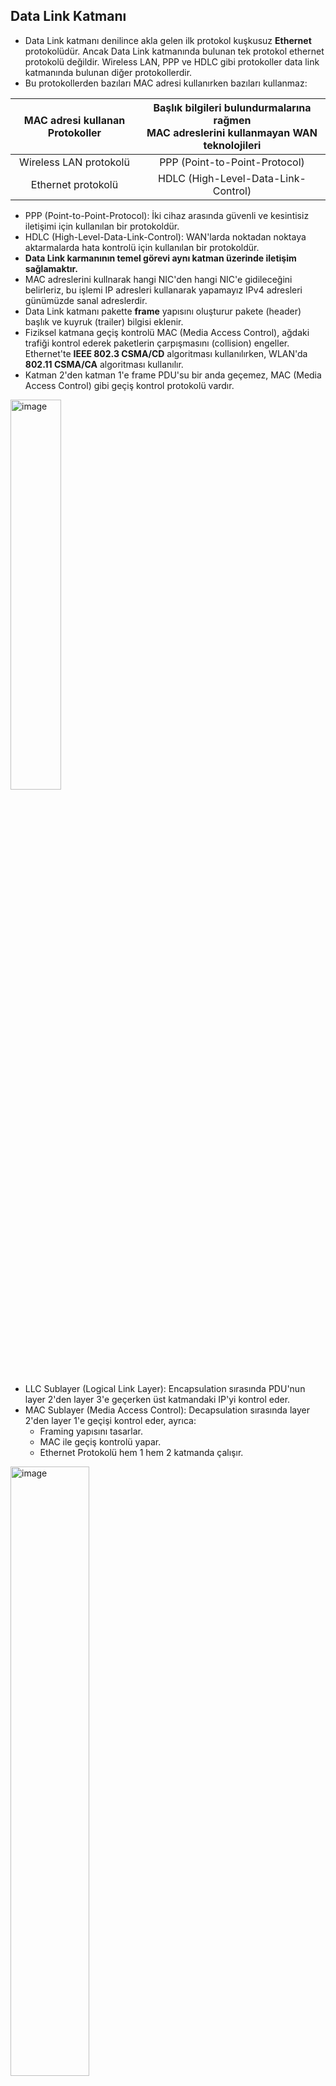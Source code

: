 ## Data Link Katmanı
- Data Link katmanı denilince akla gelen ilk protokol kuşkusuz **Ethernet** protokolüdür. Ancak Data Link katmanında bulunan tek protokol ethernet protokolü değildir. Wireless LAN, PPP ve HDLC gibi protokoller data link katmanında bulunan diğer protokollerdir.
- Bu protokollerden bazıları MAC adresi kullanırken bazıları kullanmaz:


| **MAC adresi kullanan Protokoller** 	| **Başlık bilgileri bulundurmalarına rağmen <br>MAC adreslerini kullanmayan WAN teknolojileri** 	|
|:-----------------------------------:	|:----------------------------------------------------------------------------------------------:	|
|        Wireless LAN protokolü       	|                                  PPP (Point-to-Point-Protocol)                                 	|
|          Ethernet protokolü         	|                              HDLC (High-Level-Data-Link-Control)                              	|

- PPP (Point-to-Point-Protocol): İki cihaz arasında güvenli ve kesintisiz iletişimi için kullanılan bir protokoldür.
- HDLC (High-Level-Data-Link-Control): WAN'larda noktadan noktaya aktarmalarda hata kontrolü için kullanılan bir protokoldür.
- **Data Link karmanının temel görevi aynı katman üzerinde iletişim sağlamaktır.**
- MAC adreslerini kullnarak hangi NIC'den hangi NIC'e gidileceğini belirleriz, bu işlemi IP adresleri kullanarak yapamayız IPv4 adresleri günümüzde sanal adreslerdir.
- Data Link katmanı pakette **frame** yapısını oluşturur pakete (header) başlık ve kuyruk (trailer) bilgisi eklenir.
- Fiziksel katmana geçiş kontrolü MAC (Media Access Control), ağdaki trafiği kontrol ederek paketlerin çarpışmasını (collision) engeller. Ethernet'te **IEEE 802.3 CSMA/CD** algoritması kullanılırken, WLAN'da **802.11 CSMA/CA** algoritması kullanılır.
- Katman 2'den katman 1'e frame PDU'su bir anda geçemez, MAC (Media Access Control) gibi geçiş kontrol protokolü vardır.

<img src="./Diagrams/1_6_1.png" alt="image" width="40%" height="40%">

- LLC Sublayer (Logical Link Layer): Encapsulation  sırasında PDU'nun layer 2'den layer 3'e geçerken üst katmandaki IP'yi kontrol eder.
- MAC Sublayer (Media Access Control): Decapsulation sırasında layer 2'den layer 1'e geçişi kontrol eder, ayrıca:
    - Framing yapısını tasarlar.
    - MAC ile geçiş kontrolü yapar.
    - Ethernet Protokolü hem 1 hem 2 katmanda çalışır.

<img src="./Diagrams/1_6_2.png" alt="image" width="50%" height="50%">

***

<img src="./Diagrams/1_6_3.png" alt="image" width="60%" height="60%">

- Ağlar arasında hangi protokoller varsa başlık bilgisi ona göre değiştirilir.
- Paket 1.110 IP adresli cihazımızdan R1'e ulaşınca Data Link paketi atılır, frame'in başına ve sonuna  PPP kısımları eklenir.
- Paket R2'ye ulaşınca PPP başlık ve kuyruk bilgisi atılır, yerlerine HDLC bilgisi eklenir.
- Paketin R3'e ulaşmasıyla HDLC bilgileri header ve trailerdan silinir. Kaynak MAC adrsine R2 routerının MAC adrsi yazılır, hedef MAC adresinen ise Server'ın MAC adresi yazılır. 
- Unutulmamalıdır ki bu ağ yapısında wireless cihazların bulunması durumunda kullanılan protokollerde de değişiklik görülecektir.
- İkinci katman protokolleri sürekli değişebilir.

### Data Link Katmanı Standart Kurumları

- Fiziksel ve Data Link katmanlarında gözlenen IEEE data haberleşme standartları **IEEE 802.3 Ethernet** ve **IEEE 802.11 WLAN (Wireless LAN)**.
- ITU (International Telecommunications Union)
- ISO (International Organization of Standartization)
- ANSI (American National Standarts Instıtue) ADSL cihazlarının standartlarını belirler.

*Hatırlatma: L3, L4, L5, L6 ve L7 standartlarını IETF RFC elemanları ile standartlaştırır.*

***
### Topolojiler
Topolojiler ağların haritasıdır, bu haritalarla ağlarda oluşan problemlerin çözümü sağlanır. Topolojiler 2'ye ayrılabilir, **fziksel topolojiler** ve **logical (mantıksal) topolojiler**. Fiziksel topolojiler cihazların birbirine nasıl bağlandığı ve fiziksel bağlantıların gösterildiği ağ haritasıdır. Mantıksal topolojiler ise ağdaki IP adres planlamaları, VLAN gibi ağ yöntemleri ile ilgilidir.

<img src="./Diagrams/1_6_4.png" alt="image" width="55%" height="55%">

Mantıksal Topolojiler de içinde 2'ye ayrılabilir:
- WAN Topolojiler. Bu topoloji PPP, HDLC ve artık kullanılamyan Frame Relay gibi protokollerin kullanıldığı ağlarda kullanılır.
- LAN Topolojiler.

### WAN Topolojiler: 
- **Point-To-Point**
   P2P (Point-To-Point) topolojisi, iki nokta arasında kalıcı bağlantının sağlandığı, doğrudan karşı tarafa iletimin gerçekleştiği ve nodeların aktardığı medyayı diğer hostlarla paylaşmadığı topoloji türüdür. (CCNA 3'de detaylı işlencektir).
   
<img src="./Diagrams/1_6_5.png" alt="image" width="35%" height="35%">



- **Hub And Spoke**
   Merkez ve merkezi çevreleyen şubeler tarzında bir yapısı vardır. Ancak bu topolojide merkezin ölmesi durumunda tüm ağ çöker. Bu topoloji Frame Relay yapısında kullanılan bir topolodir.

<img src="./Diagrams/1_6_6.png" alt="image" width="35%" height="35%">



- **Mesh Topoloji**
   Bu ağ topolojisinde bütün nodelar birbirine bağlıdır, bu sebeple en güvenilir topolojidir denilebilir. Ancak her node'u bağlamak için ISP ye para verilmesi gerekldir, bu da maliyetleri çok yükseltir.

<img src="./Diagrams/1_6_7.png" alt="image" width="35%" height="35%">

***

### LAN Topolojileri
- **Bus Topoloji**
   Ağ üzerinde aynı anda yalnızca tek cihaz veri alışverişi yapabilir, bu özelliğinden dolayı kullanışlı değildir. Günümüzde kullanılmamaktadır. Bus tipi topolojilerde collision olasılığı yüksektir.
   
<img src="./Diagrams/1_6_8.png" alt="image" width="40%" height="40%">


- **Ring Topoloji**
   Ring topolojili iletimi gerçekleştirmek için **Token** adlı bir eklenti kullanılır, datanın önüne eklenen token iletilecek cihaza gelindiğinde iletim işlemi
   tamamlar.
   
<img src="./Diagrams/1_6_11.png" alt="image" width="25%" height="25%">



- **Star Topoloji**
   Bu topoloji switchlerden önce çıkmıştır. İlk çıktığı zaman merkezinde Hub kullanılan bir topolojiydi. Switchin çıkmasıyla switch, merkezdeki hub cihazının yerini almıştır.

<img src="./Diagrams/1_6_9.png" alt="image" width="60%" height="60%">


- **Extended Star Topoloji**

<img src="./Diagrams/1_6_10.png" alt="image" width="60%" height="60%">

***

### Half Duplex vs Full Duplex
- İnternet ilk çıktığında internet ağları coaxiel kablolar ve hublardan oluşuyordu, bu cihazlar **half dublex** çalışan cihazlardı. Half duplex çalışan cihazlar yalnızca ileti alabilridi  ya da  ileti verebilridi, half dublex cihazlar aynı anda iki işlemi yapamazlar. Daha sonra switchlerin çıkmasıyla cihazlar **full dublex** olarak haberleşme yapılabilir oldu. 
- Access pointler **half dublex** çalışırlar. Bu yüzden evlerdeki ADSL modemlerde birden fazla Wi-Fi kullanan cihaz iletimi çok etkiler.


<img src="./Diagrams/1_6_13.png" alt="image" width="40%" height="40%">

Bu şekilde bir cihaz aynı anda yalnızca veri alma ya da veri verme işlemi gerçekleştirebilir. Hublar hızı da paylaşırlar. Hubların hızı 10Mbps ya da 100Mps olarak değişir bu ağdaki toplam kapasite de yalnızca bu kadardır. Bu çalışma half dublextir.

<img src="./Diagrams/1_6_14.png" alt="image" width="40%" height="40%">

Switchlerde ise aynı anda farklı cihazlarla konuşup veri yollayabilir ve ağda hız düşmesi gerçekleşmez. İletim kablo hızlarında gerçekleşir, collision oluşmaz.Bu tam çift yönlü çalışmaya full dublex denir.

*Not: Switch ile Hub arasındaki en büyük farklardan birisi bu iki cihaz arasndaki iletim kapasitesidir. Hubda çalışan cihazın 10Mbps ya da 100Mbps iletim kapasitesin varken, 24 portlu bir switchin  24 adet 1Gbps'lık recive, 24 adet 1Gbps'lık transmit, toplamda ise 48Gbps toplam anahtarlama kapasitesinin olmasıdır.*
***
### Access Point Methoods
- MAC iletim ortamına geçişin kontrol edilemsini gerçekleştirir. 
- **Ethernette** MAC algoritması olarak **CSMA/CD** kullanılır.
- **Wi-Fi**'de kullanılan MAC algortiması **CSMA/CA'dır**. 
- Bu iki algoritma yarışma bazlı iletişim kurma algoritmalarıdır **(Contention Based)**.
- İletişim hattında boşluğu ilk  bulanın paketini yollanamsıyla çalışan bir algortimadır.

*Not: Token Ring topolojisinde Token Ring algoritması kullanılır. Bu algortima contention based algortimaların aksine **Contention Free ya da Controlled Based** algoritmadır, controlled based algoritmalarda iletim sırayla gerçekleşir rekabet yoktur.*

<img src="./Diagrams/1_6_16.png" alt="image" width="40%" height="40%">

**CSMA/CD**
- CSMA/CD, Carrier Sense Multiple Access Collision Detection anlamına gelir. İsimini sırasıyla ele alırsak:
   - Carrier Sense: Hattı dinle,
   - Multiple Access: Hatta çoklu erişim sağla,
   - Collision Detection: Collision oluşmasını tespit et anlamına gelmektedir.
- CSMA/CD algortiması:
   - Hat boşsa iletim gerçekleştirir, 
   - Hat üzerindeki frameleri dinleyip **collsiion** oluşması durumunda frame iletimini keser, bu sayede gereksiz yere bozuk paketin aktarılmasını engeller,
   - Collsision tespitinden sonra **jam sinyali** yollayar,
   - Jam sinyali ağ üzerindeki bir cihaza ulaşır ulaştırılan cihazda bir jam sinayli yollar, bu sayede ağdaki her cihaz collision oluştuğundan haberdar olur.
   - Sonra random clock belirlenir, rastgele zamanlayıcıya göre iletime  yeniden başlanır.


**CSMA/CA**
- CSMA/CA, Carrier Sense Multiple Access Collision Avoidence anlamına gelir. İsimini sırasıyla ele alırsak:
   - Carrier Sense: Hattı dinle,
   - Multiple Access: Hatta çoklu erişim sağla,
   - Collision Avoidence: Collision oluşmasını önceden engelle anlamına gelmektedir.
- CSMA/CA algortiması:
   - Hat boşsa iletim başlatılır, iletim yapacak cihaz "Benim hatta 5 saniye ihtiyacım var. İletim yapabilir miyim?" gibi bir mesaj yollar,
   - Access Point bu mesajı alıp onayladıktan sonra diğer cihazlara dur mesajı yollar,
   - 5 saniye sonunda farklı bir cihaz iletim hakkı ister ve bu iletim böyle devam eder.

<img src="./Diagrams/1_6_17.png" alt="image" width="35%" height="35%">

### Data Link Frame (Çerçeve Alanları)

Genel 2. katman protokol alanları şu şekildedir:

<img src="./Diagrams/1_6_18.png" alt="image" width="65%" height="65%">

Bu protokol alanları o an ağda cihazlar arasındaki iletişimde kullanılan protokol ne ise ona göre doldurulur. Bu protokoller LAN ve WAN protokolleri olarak  şu şekilde ayrılabilir:

| **LAN Teknolojisi Protokolleri<br>(Bir noktadan çok noktaya bağlama)** 	| **WAN Tekonolojisi Protokolleri<br>(2 Router bağlama)** 	|
|:----------------------------------------------------------------------:	|:-------------------------------------------------------:	|
|                             802.11 Wireless                            	|              PPP (Point-to-Point-Protocol)              	|
|                           Ethernet protokolü                           	|           HDLC (High-Level-Data-Link-Protocol)          	|
|                                                                        	| Frame Relay                                             	|

***

<img src="./Diagrams/1_6_19.png" alt="image" width="85%" height="85%">

- B makinesi A makinesinin, A makinesi B makinesinin MAC adresini bilemez, MAC adresi yalnızca iç networkte kullanır. 
- PDU'lar dış ağa çıkarken Layer3'e çıkarlar, MAC adresleri çöpe atılır yani MAC adresi mevcut cihazın (genellikle bu routerdır) MAC adresini alır, PDU'nun ulaştırılması planlanan cihazın MAC adresi ise destination MAC olarak yazılır.
*Extra: PPP'de adresi boyutu 8 bittir, bunun sebebi adres numarasının 11111111 olmasıdır. Sonuçta PPP protokolünde MAC adresine gerek duyulmaz, PPP protokolü routerları birbirlerine bağlamakta kullanılan bir protokoldür.

***
## Ethernet Anahtarlandırma

- Ethernet 1. ve 2. katmanda çalışan bir protokolüdür.
- Ethernet framing yapısını oluşturur.
- Ethernet MAC methodu olarak CSMA/CD kullanır.
- Ethernet protokolü kablolar, fiber, UTP, STP, sinyalleşme, konnektörler, data iletim hızları gibi bir çok konuyu denetler.

<img src="./Diagrams/1_6_20.png" alt="image" width="85%" height="85%">

